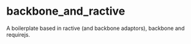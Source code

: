 # backbone_and_ractive
A boilerplate based in ractive (and backbone adaptors), backbone and requirejs.
